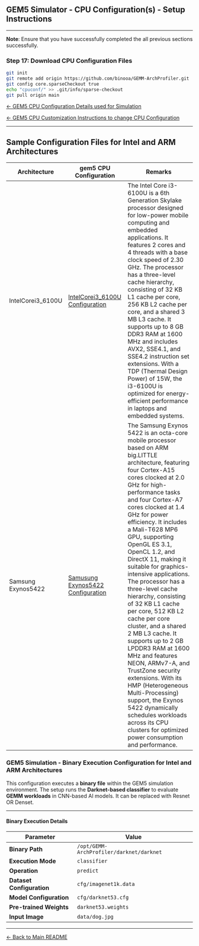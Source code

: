 ## GEM5 Simulator - CPU Configuration(s) - Setup Instructions

---

**Note**: Ensure that you have successfully completed the all previous sections successfully.


### Step 17: Download CPU Configuration Files
```bash
git init
git remote add origin https://github.com/binooa/GEMM-ArchProfiler.git
git config core.sparseCheckout true
echo "cpuconf/" >> .git/info/sparse-checkout
git pull origin main
```
[← GEM5 CPU Configuration Details used for Simulation](gem5cpuconf.md)

[← GEM5 CPU Customization Instructions to change CPU Configuration](gem5cpugeneric.md)

---

## Sample Configuration Files for Intel and ARM Architectures



| Architecture | gem5 CPU Configuration | Remarks |
|----------|----------|----------|
| IntelCorei3_6100U   | [IntelCorei3_6100U Configuration](https://github.com/binooa/GEMM-ArchProfiler/blob/main/cpuconf/IntelCorei3_6100U.py)   | The Intel Core i3-6100U is a 6th Generation Skylake processor designed for low-power mobile computing and embedded applications. It features 2 cores and 4 threads with a base clock speed of 2.30 GHz. The processor has a three-level cache hierarchy, consisting of 32 KB L1 cache per core, 256 KB L2 cache per core, and a shared 3 MB L3 cache. It supports up to 8 GB DDR3 RAM at 1600 MHz and includes AVX2, SSE4.1, and SSE4.2 instruction set extensions. With a TDP (Thermal Design Power) of 15W, the i3-6100U is optimized for energy-efficient performance in laptops and embedded systems.|
| Samsung Exynos5422   | [Samusung Exynos5422 Configuration](https://github.com/binooa/GEMM-ArchProfiler/blob/main/cpuconf/exynos5422.py)   | The Samsung Exynos 5422 is an octa-core mobile processor based on ARM big.LITTLE architecture, featuring four Cortex-A15 cores clocked at 2.0 GHz for high-performance tasks and four Cortex-A7 cores clocked at 1.4 GHz for power efficiency. It includes a Mali-T628 MP6 GPU, supporting OpenGL ES 3.1, OpenCL 1.2, and DirectX 11, making it suitable for graphics-intensive applications. The processor has a three-level cache hierarchy, consisting of 32 KB L1 cache per core, 512 KB L2 cache per core cluster, and a shared 2 MB L3 cache. It supports up to 2 GB LPDDR3 RAM at 1600 MHz and features NEON, ARMv7-A, and TrustZone security extensions. With its HMP (Heterogeneous Multi-Processing) support, the Exynos 5422 dynamically schedules workloads across its CPU clusters for optimized power consumption and performance.  |




### GEM5 Simulation - Binary Execution Configuration for Intel and ARM Architectures
This configuration executes a **binary file** within the GEM5 simulation environment. The setup runs the **Darknet-based classifier** to evaluate **GEMM workloads** in CNN-based AI models. It can be replaced with Resnet OR Denset.

---

#### **Binary Execution Details** 

| Parameter | Value |
|-----------|----------------------------------------------------------|
| **Binary Path** | `/opt/GEMM-ArchProfiler/darknet/darknet` |
| **Execution Mode** | `classifier` |
| **Operation** | `predict` |
| **Dataset Configuration** | `cfg/imagenet1k.data` |
| **Model Configuration** | `cfg/darknet53.cfg` |
| **Pre-trained Weights** | `darknet53.weights` |
| **Input Image** | `data/dog.jpg` |

---


[← Back to Main README](../README.md)